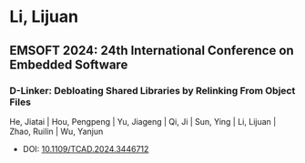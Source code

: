 # Li, Lijuan

## EMSOFT 2024: 24th International Conference on Embedded Software

### D-Linker: Debloating Shared Libraries by Relinking From Object Files
He, Jiatai | Hou, Pengpeng | Yu, Jiageng | Qi, Ji | Sun, Ying | Li, Lijuan | Zhao, Ruilin | Wu, Yanjun
* DOI: [10.1109/TCAD.2024.3446712](https://doi.org/10.1109/TCAD.2024.3446712)

